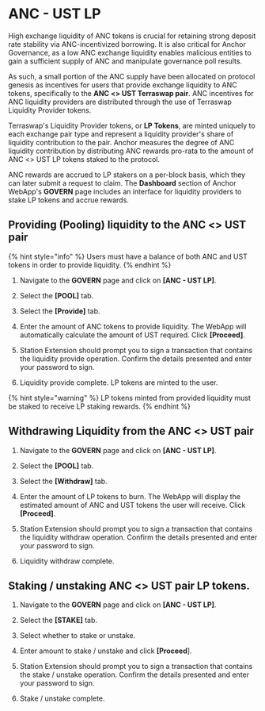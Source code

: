 # ANC - UST LP

High exchange liquidity of ANC tokens is crucial for retaining strong deposit rate stability via ANC-incentivized borrowing. It is also critical for Anchor Governance, as a low ANC exchange liquidity enables malicious entities to gain a sufficient supply of ANC and manipulate governance poll results.

As such, a small portion of the ANC supply have been allocated on protocol genesis as incentives for users that provide exchange liquidity to ANC tokens, specifically to the **ANC &lt;&gt; UST Terraswap pair**. ANC incentives for ANC liquidity providers are distributed through the use of Terraswap Liquidity Provider tokens.

Terraswap's Liquidity Provider tokens, or **LP Tokens**, are minted uniquely to each exchange pair type and represent a liquidity provider's share of liquidity contribution to the pair. Anchor measures the degree of ANC liquidity contribution by distributing ANC rewards pro-rata to the amount of ANC &lt;&gt; UST LP tokens staked to the protocol.

ANC rewards are accrued to LP stakers on a per-block basis, which they can later submit a request to claim. The **Dashboard** section of Anchor WebApp's **GOVERN** page includes an interface for liquidity providers to stake LP tokens and accrue rewards.

## Providing \(Pooling\) liquidity to the ANC &lt;&gt; UST pair

{% hint style="info" %}
Users must have a balance of both ANC and UST tokens in order to provide liquidity.
{% endhint %}

1. Navigate to the **GOVERN** page and click on **\[ANC - UST LP\]**.



2. Select the **\[POOL\]** tab.



3. Select the **\[Provide\]** tab.



4. Enter the amount of ANC tokens to provide liquidity. The WebApp will automatically calculate the amount of UST required. Click **\[Proceed\]**.



5. Station Extension should prompt you to sign a transaction that contains the liquidity provide operation. Confirm the details presented and enter your password to sign.



6. Liquidity provide complete. LP tokens are minted to the user.



{% hint style="warning" %}
LP tokens minted from provided liquidity must be staked to receive LP staking rewards.
{% endhint %}

## Withdrawing Liquidity from the ANC &lt;&gt; UST pair

1. Navigate to the **GOVERN** page and click on **\[ANC - UST LP\]**.



2. Select the **\[POOL\]** tab.



3. Select the **\[Withdraw\]** tab.



4. Enter the amount of LP tokens to burn. The WebApp will display the estimated amount of ANC and UST tokens the user will receive. Click **\[Proceed\]**.



5. Station Extension should prompt you to sign a transaction that contains the liquidity withdraw operation. Confirm the details presented and enter your password to sign.



6. Liquidity withdraw complete.



## Staking / unstaking ANC &lt;&gt; UST pair LP tokens.



1. Navigate to the **GOVERN** page and click on **\[ANC - UST LP\]**.



2. Select the **\[STAKE\]** tab.



3. Select whether to stake or unstake.



4. Enter amount to stake / unstake and click **\[Proceed**\].



5. Station Extension should prompt you to sign a transaction that contains the stake / unstake operation. Confirm the details presented and enter your password to sign.



6. Stake / unstake complete.



